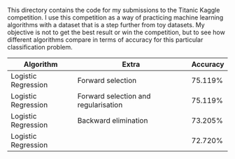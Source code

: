 This directory contains the code for my submissions to the Titanic Kaggle competition. I use this competition as a way of practicing machine learning algorithms with a dataset that is a step further from toy datasets. My objective is not to get the best result or win the competition, but to see how different algorithms compare in terms of accuracy for this particular classification problem. 

| Algorithm           | Extra                                | Accuracy |
|---------------------|--------------------------------------|----------|
| Logistic Regression | Forward selection                    | 75.119%  |
| Logistic Regression | Forward selection and regularisation | 75.119%  |
| Logistic Regression | Backward elimination                 | 73.205%  |
| Logistic Regression |                                      | 72.720%  |